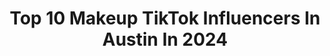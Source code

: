 ---
title: Top 10 Makeup TikTok Influencers In Austin In 2024
description: >-
  Find top makeup TikTok influencers in Austin in 2024. Most popular hashtags: #fyp #foryou #makeup #greenscreen.
platform: TikTok
hits: 123
text_top: See the best TikTok profiles on inBeat.
text_bottom: Our database holds 123 TikTok influencers like this in Austin, United States for you to collaborate.
profiles:
  - username: "siennaajohnson"
    fullname: >-
      Sienna :))
    bio: >-
      ATX|| 19 Insta: typicalsienna
    location: "United States"
    followers: 5614
    engagement: 1228
    commentsToLikes: 0.061227
    id: ck8qj4wxwbw5n0j788x5qidmc
    verified: false
    hashtags: "#goodwill, #texas, #vintage, #austin"
  - username: "xo.dejamarie"
    fullname: >-
      déja
    bio: >-
      lmao
    location: "United States"
    followers: 2574
    engagement: 1900
    commentsToLikes: 0.010487
    id: ckbw7oucwyy9f0j23bzbrqgu0
    verified: false
    hashtags: "#neverfitin, #teenwolf, #greenscreen, #codychristianedit"
  - username: "jenn_chaa"
    fullname: >-
      Jennifer Chavez
    bio: >-
      Instagram @jennchaa.art
    location: "United States"
    followers: 6951
    engagement: 1276
    commentsToLikes: 0.094173
    id: ck9116jnmkkyj0j78fwbjd80m
    verified: false
    hashtags: "#art, #drawing, #fyp, #funny"
  - username: "._peachy.grwm_routines"
    fullname: >-
      ✰✰
    bio: >-
      ✰✰ Routines - GRWM 💕😘💕 Started 1/4 Yes, Austin moon is my profile😁🙈
    location: "United States"
    followers: 2861
    engagement: 2231
    commentsToLikes: 0.071761
    id: ckbfbr1b640um0j235q714xa1
    verified: false
    hashtags: "#grwm, #foryoupage, #fyp, #foryou"
  - username: "kylieehernandez"
    fullname: >-
      ky
    bio: >-
      i kinda sing? 17 • austin, tx 🤍 follow me on insta!!
    location: "United States"
    followers: 38700
    engagement: 2083
    commentsToLikes: 0.055528
    id: ck8qj4ulbbvom0j78vlg0prgr
    verified: false
    hashtags: "#foryou, #fyp, #singing, #arianagrande"
  - username: "austinweberr"
    fullname: >-
      austin weber
    bio: >-
      Instagram - austinnweberr
    location: "United States"
    followers: 255000
    engagement: 2417
    commentsToLikes: 0.010604
    id: ckavhkydfpetv0j23v39benq4
    verified: false
    hashtags: "#natal, #natalchart, #algorithm, #asmr"
  - username: "sassystephxoxo"
    fullname: >-
      sassystephxoxo
    bio: >-
      ⚠️18+ Only ⚠️ Polyamorous ❤ Bisexual ❤ Hair and makeup artist ❤ Fur Mama
    location: "United States"
    followers: 58100
    engagement: 655
    commentsToLikes: 0.046057
    id: ckc7pccfpv2a90j233pfhd47e
    verified: false
    hashtags: "#bisexual, #texassnowstorm2021, #loveislove, #polyamorous"
  - username: "its.jeannine"
    fullname: >-
      Nene
    bio: >-
      22 | Austin, Tx📍 Owner of Nine Collections✨ IG: jeanninereyna
    location: "United States"
    followers: 22200
    engagement: 1525
    commentsToLikes: 0.034560
    id: ckbkx2gdesyfq0j23x5ypx5ig
    verified: false
    hashtags: "#feliznavidad, #trending, #fyp, #friends"
  - username: "chocolateismyvice"
    fullname: >-
      Alisha Revel
    bio: >-
      Funny little weirdo from Austin, TX. You should be watching my IG stories
    location: "United States"
    followers: 240300
    engagement: 837
    commentsToLikes: 0.018971
    id: ckdn7tef0f6420j23s1bi6j11
    verified: false
    hashtags: "#fy, #foryou, #lolll, #fyp"
  - username: "mr___fabulous"
    fullname: >-
      MRFABULOUS
    bio: >-
      I CREATE MAKEUP TUTORIALS. IG: @mr.fabulous 📍Houston,TX
    location: "United States"
    followers: 6439
    engagement: 1226
    commentsToLikes: 0.042562
    id: ck9kbo92um0d30j78ncc6kmd5
    verified: false
    hashtags: "#louisvuitton, #fyp, #makeup, #fembot"
---